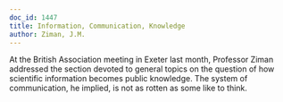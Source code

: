 ```yaml
---
doc_id: 1447
title: Information, Communication, Knowledge
author: Ziman, J.M.
---
```


At the British Association meeting in Exeter last month,
Professor Ziman addressed the section devoted to general
topics on the question of how scientific information becomes
public knowledge.  The system of communication, he implied,
is not as rotten as some like to think.